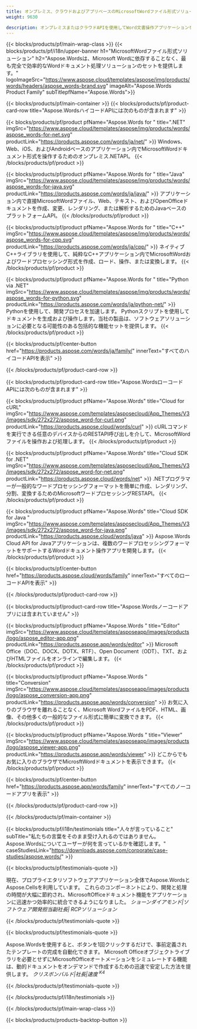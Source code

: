 ```yaml
---
title: オンプレミス、クラウドおよびアプリベースのMicrosoftWordファイル形式ソリューション 
weight: 9630

description: オンプレミスまたはクラウドAPIを使用してWord文書操作アプリケーションを作成するか、クロスプラットフォームアプリを使用してWordファイルの比較検査または変換を表示します
---
```


{{< blocks/products/pf/main-wrap-class >}}
{{< blocks/products/pf/i18n/upper-banner h1="MicrosoftWordファイル形式ソリューション" h2="Aspose.Wordsは、Microsoft Wordに依存することなく、最も完全で効率的なWordドキュメント処理ソリューションのセットを提供します。" logoImageSrc="https://www.aspose.cloud/templates/aspose/img/products/words/headers/aspose_words-brand.svg" imageAlt="Aspose.Words Product Family" subTitlepfName="Aspose.Words">}}

{{< blocks/products/pf/main-container >}}
{{< blocks/products/pf/product-card-row title="Aspose.WordsハイコードAPIには次のものが含まれます" >}}

{{< blocks/products/pf/product pfName="Aspose.Words for " title=".NET" imgSrc="https://www.aspose.cloud/templates/aspose/img/products/words/aspose_words-for-net.svg" productLink="https://products.aspose.com/words/ja/net/" >}}
Windows、Web、iOS、およびAndroidベースのアプリケーション内でMicrosoftWordドキュメント形式を操作するためのオンプレミス.NETAPI。
{{< /blocks/products/pf/product >}}

{{< blocks/products/pf/product pfName="Aspose.Words for " title="Java" imgSrc="https://www.aspose.cloud/templates/aspose/img/products/words/aspose_words-for-java.svg" productLink="https://products.aspose.com/words/ja/java/" >}}
アプリケーション内で直接MicrosoftWordファイル、Web、テキスト、およびOpenOfficeドキュメントを作成、変更、レンダリング、または解析するためのJavaベースのプラットフォームAPI。
{{< /blocks/products/pf/product >}}

{{< blocks/products/pf/product pfName="Aspose.Words for " title="C++" imgSrc="https://www.aspose.cloud/templates/aspose/img/products/words/aspose_words-for-cpp.svg" productLink="https://products.aspose.com/words/ja/cpp/" >}}
ネイティブC++ライブラリを使用して、純粋なC++アプリケーション内でMicrosoftWordおよびワードプロセッシング形式を作成、ロード、操作、または変換します。
{{< /blocks/products/pf/product >}}

{{< blocks/products/pf/product pfName="Aspose.Words for " title="Python via .NET" imgSrc="https://www.aspose.cloud/templates/aspose/img/products/words/aspose_words-for-python.svg" productLink="https://products.aspose.com/words/ja/python-net/" >}}
Pythonを使用して、開発プロセスを加速します。 Pythonスクリプトを使用してドキュメントを生成および操作します。当社の製品は、ソフトウェアソリューションに必要となる可能性のある包括的な機能セットを提供します。
{{< /blocks/products/pf/product >}}

{{< blocks/products/pf/center-button href="https://products.aspose.com/words/ja/family/" innerText="すべてのハイコードAPIを表示" >}}

{{< /blocks/products/pf/product-card-row >}}

{{< blocks/products/pf/product-card-row title="Aspose.WordsローコードAPIには次のものが含まれます" >}}

{{< blocks/products/pf/product pfName="Aspose.Words" title="Cloud for cURL" imgSrc="https://www.aspose.com/templates/asposecloud/App_Themes/V3/images/sdk/272x272/aspose_word-for-curl.png" productLink="https://products.aspose.cloud/words/curl" >}}
cURLコマンドを実行できる任意のデバイスからのRESTAPI呼び出しを介して、MicrosoftWordファイルを操作および処理します。
{{< /blocks/products/pf/product >}}

{{< blocks/products/pf/product pfName="Aspose.Words" title="Cloud SDK for .NET" imgSrc="https://www.aspose.com/templates/asposecloud/App_Themes/V3/images/sdk/272x272/aspose_word-for-net.png" productLink="https://products.aspose.cloud/words/net" >}}
.NETプログラマーが一般的なワードプロセッシングフォーマットを簡単に作成、レンダリング、分割、変換するためのMicrosoftワードプロセッシングRESTAPI。
{{< /blocks/products/pf/product >}}

{{< blocks/products/pf/product pfName="Aspose.Words" title="Cloud SDK for Java " imgSrc="https://www.aspose.com/templates/asposecloud/App_Themes/V3/images/sdk/272x272/aspose_word-for-java.png" productLink="https://products.aspose.cloud/words/java" >}}
Aspose.Words Cloud API for Javaアプリケーションは、複数のワードプロセッシングフォーマットをサポートするWordドキュメント操作アプリを開発します。
{{< /blocks/products/pf/product >}}

{{< blocks/products/pf/center-button href="https://products.aspose.cloud/words/family" innerText="すべてのローコードAPIを表示" >}}

{{< /blocks/products/pf/product-card-row >}}

{{< blocks/products/pf/product-card-row title="Aspose.Wordsノーコードアプリには含まれていません" >}}

{{< blocks/products/pf/product pfName="Aspose.Words " title="Editor" imgSrc="https://www.aspose.cloud/templates/asposeapp/images/products/logo/aspose_editor-app.png" productLink="https://products.aspose.app/words/editor" >}}
Microsoft Office（DOC、DOCX、DOTX、RTF）、Open Document（ODT）、TXT、およびHTMLファイルをオンラインで編集します。
{{< /blocks/products/pf/product >}}

{{< blocks/products/pf/product pfName="Aspose.Words " title="Conversion" imgSrc="https://www.aspose.cloud/templates/asposeapp/images/products/logo/aspose_conversion-app.png" productLink="https://products.aspose.app/words/conversion" >}}
お気に入りのブラウザを離れることなく、Microsoft WordファイルをPDF、HTML、画像、その他多くの一般的なファイル形式に簡単に変換できます。
{{< /blocks/products/pf/product >}}

{{< blocks/products/pf/product pfName="Aspose.Words " title="Viewer" imgSrc="https://www.aspose.cloud/templates/asposeapp/images/products/logo/aspose_viewer-app.png" productLink="https://products.aspose.app/words/viewer" >}}
どこからでもお気に入りのブラウザでMicrosftWordドキュメントを表示できます。
{{< /blocks/products/pf/product >}}

{{< blocks/products/pf/center-button href="https://products.aspose.app/words/family" innerText="すべてのノーコードアプリを表示" >}}

{{< /blocks/products/pf/product-card-row >}}

{{< /blocks/products/pf/main-container >}}

{{< blocks/products/pf/i18n/testimonials title="人々が言っていること" subTitle="私たちの言葉をそのまま受け入れるのではありません。 Aspose.Wordsについてユーザーが何を言っているかを確認します。" caseStudiesLink="https://downloads.aspose.com/corporate/case-studies/aspose.words/" >}}

{{< blocks/products/pf/testimonials-quote >}}
<p class="first">
 現在、プロプライエタリソフトウェアアプリケーション全体でAspose.WordsとAspose.Cellsを利用しています。 これらのコンポーネントにより、開発と処理の時間が大幅に節約され、MicrosoftOfficeドキュメント機能をアプリケーションに迅速かつ効率的に統合できるようになりました。
 <em>
  ショーンダイアモンド|ソフトウェア開発担当副社長| RCPソリューション
 </em>
</p>

{{< /blocks/products/pf/testimonials-quote >}}

{{< blocks/products/pf/testimonials-quote >}}
<p class="second">
 Aspose.Wordsを使用すると、ボタンを1回クリックするだけで、事前定義されたテンプレートの完成を自動化できます。 Microsoft Officeオブジェクトライブラリを必要とせずにMicrosoftOfficeオートメーションをシミュレートする機能は、動的ドキュメントをオンデマンドで作成するための迅速で安定した方法を提供します。
 <em>
  クリスボンバルド|社長|速度
  <sup>
   K4
  </sup>
 </em>
</p>

{{< /blocks/products/pf/testimonials-quote >}}

{{< /blocks/products/pf/i18n/testimonials >}}

{{< /blocks/products/pf/main-wrap-class >}}

{{< blocks/products/products-backtop-button >}}